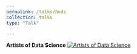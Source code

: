 ```yaml
---
permalink: /talks/hods
collection: talks
type: "Talk"

---
```

**Artists of Data Science**
[![Artists of Data Science](https://i.ytimg.com/vi/3dfx3E1EMCw/maxresdefault.jpg)](https://www.youtube.com/watch?v=3dfx3E1EMCw&t=9s)
